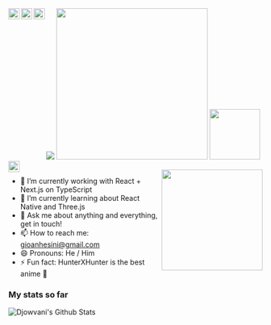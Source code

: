 <img src="https://i.imgur.com/hSqrrhW.jpg" />
<img src="https://i.imgur.com/kDndQ6I.jpg" width="300" /> <img src="https://media.giphy.com/media/WUlplcMpOCEmTGBtBW/giphy.gif" width="100" />

<a href="https://www.linkedin.com/in/gioanhesini/">
  <img align="left" alt="Djowvani's LinkedIn" width="22px" src="https://i.imgur.com/tf9UeWE.png" />
</a>
<a href="https://medium.com/@gioanhesini">
  <img align="left" alt="Djowvani's Medium" width="22px" src="https://i.imgur.com/ll0aCNI.png" />
</a>
<a href="https://api.whatsapp.com/send?phone=5519989613158&text=Hey!%20You've%20reached%20Giovani's%20Led%20Zapplin">
  <img align="left" alt="Djowvani's WhatsApp" width="22px" src="https://i.imgur.com/2ivr99l.png" />
</a>
<a href="https://www.instagram.com/djowvani_/">
  <img align="left" alt="Djowvani's Instagram" width="22px" src="https://i.imgur.com/FGby7Dt.png" />
</a>
</br></br>

<img align="right" src="https://i.imgur.com/AX5QxU6.gif" width="200" />

- 🔭 I’m currently working with React + Next.js on TypeScript
- 🌱 I’m currently learning about React Native and Three.js
- 💬 Ask me about anything and everything, get in touch!
- 📫 How to reach me: <a>gioanhesini@gmail.com</a>
- 😄 Pronouns: He / Him
- ⚡ Fun fact: HunterXHunter is the best anime 🎣

### My stats so far
<img alt="Djowvani's Github Stats" src="https://github-readme-stats.vercel.app/api?username=djowvani&&show_icons=true&title_color=0e0e0e&icon_color=0e0e0e&text_color=0e0e0e&bg_color=e0e0e0" />
